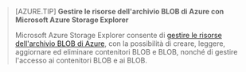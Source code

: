 > [AZURE.TIP] **Gestire le risorse dell'archivio BLOB di Azure con Microsoft Azure Storage Explorer**
> 
> Microsoft Azure Storage Explorer consente di [gestire le risorse dell'archivio BLOB di Azure](../articles/vs-azure-tools-storage-explorer-blobs.md), con la possibilità di creare, leggere, aggiornare ed eliminare contenitori BLOB e BLOB, nonché di gestire l'accesso ai contenitori BLOB e ai BLOB.

<!---HONumber=AcomDC_0727_2016-->